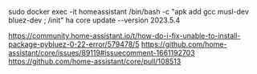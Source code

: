 sudo docker exec -it homeassistant /bin/bash -c "apk add gcc musl-dev bluez-dev ; /init"
ha core update --version 2023.5.4

https://community.home-assistant.io/t/how-do-i-fix-unable-to-install-package-pybluez-0-22-error/579478/5
https://github.com/home-assistant/core/issues/89119#issuecomment-1661192703
https://github.com/home-assistant/core/pull/108513
